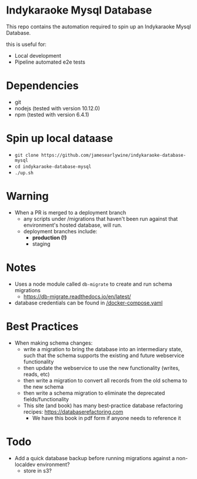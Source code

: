# Indykaraoke Mysql Database

This repo contains the automation required to spin up an Indykaraoke Mysql Database.

this is useful for:
  - Local development
  - Pipeline automated e2e tests

# Dependencies
- git
- nodejs (tested with version 10.12.0)
- npm (tested with version 6.4.1)

# Spin up local dataase
- `git clone https://github.com/jamesearlywine/indykaraoke-database-mysql`
- `cd indykaraoke-database-mysql`
- `./up.sh`

# Warning
- When a PR is merged to a deployment branch
  - any scripts under /migrations that haven't been run against that environment's hosted database, will run.
  - deployment branches include:
    - **production (!)**
    - staging

# Notes
- Uses a node module called `db-migrate` to create and run schema migrations
  - https://db-migrate.readthedocs.io/en/latest/
- database credentials can be found in [/docker-compose.yaml](docker-compose.yaml)


# Best Practices
- When making schema changes:
  - write a migration to bring the database into an intermediary state, such that the schema supports the existing and future webservice functionality
  - then update the webservice to use the new functionality (writes, reads, etc)
  - then write a migration to convert all records from the old schema to the new schema
  - then write a schema migration to eliminate the deprecated fields/functionality
  - This site (and book) has many best-practice database refactoring recipes: https://databaserefactoring.com
    - We have this book in pdf form if anyone needs to reference it


# Todo
- Add a quick database backup before running migrations against a non-localdev environment?
  - store in s3?